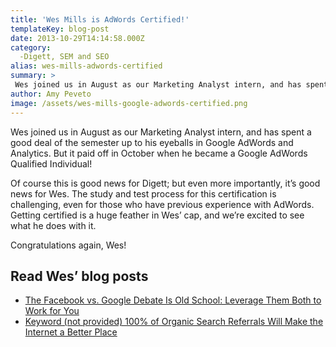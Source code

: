 ```yaml
---
title: 'Wes Mills is AdWords Certified!'
templateKey: blog-post
date: 2013-10-29T14:14:58.000Z
category: 
  -Digett, SEM and SEO
alias: wes-mills-adwords-certified
summary: > 
 Wes joined us in August as our Marketing Analyst intern, and has spent a good deal of the semester up to his eyeballs in Google AdWords and Analytics. But it paid off in October when he became a Google AdWords Qualified Individual!
author: Amy Peveto
image: /assets/wes-mills-google-adwords-certified.png
---
```


Wes joined us in August as our Marketing Analyst intern, and has spent a good deal of the semester up to his eyeballs in Google AdWords and Analytics. But it paid off in October when he became a Google AdWords Qualified Individual!

Of course this is good news for Digett; but even more importantly, it’s good news for Wes. The study and test process for this certification is challenging, even for those who have previous experience with AdWords. Getting certified is a huge feather in Wes’ cap, and we’re excited to see what he does with it.

Congratulations again, Wes!

Read Wes’ blog posts
--------------------

*   [The Facebook vs. Google Debate Is Old School: Leverage Them Both to Work for You](/insights/facebook-vs-google-debate-old-school-leverage-them-both-work-you)
*   [Keyword (not provided) 100% of Organic Search Referrals Will Make the Internet a Better Place](/insights/keyword-not-provided-100-organic-search-referrals-will-make-internet-better-place)
